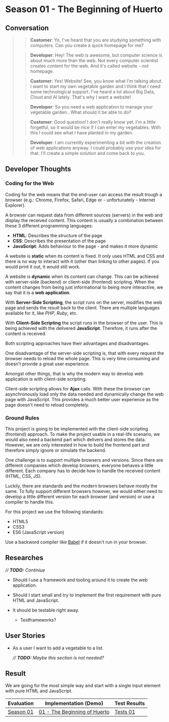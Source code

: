 # Season 01 - The Beginning of Huerto

## Conversation

> > **Customer**: Yo, I've heard that you are studying something with computers. Can you create a quick homepage for me?
>
> > **Developer**: Hey! The web is awesome, but computer science is about much more than the web. Not every computer scientist creates content for the web. And it's called website - not homepage.
>
> > **Customer**: Yes! Website! See, you know what I'm talking about. I want to start my own vegetable garden and I think that I need some technological support. I've heard a lot about Big Data, Cloud and AI lately. That's why I want a website!
>
> > **Developer**: So you need a web application to manage your vegetable garden.. What should it be able to do?
>
> > **Customer**: Good question! I don't really know yet. I'm a little forgetful, so it would be nice if I can enter my vegetables. With this I could see what I have planted in my garden.
>
> > **Developer**: I am currently experimenting a bit with the creation of web applications anyway. I could probably use your idea for that. I'll create a simple solution and come back to you.

## Developer Thoughts

### Coding for the Web

Coding for the web means that the end-user can access the result trough a browser (e.g.: Chrome, Firefox, Safari, Edge or - unfortunately - Internet Explorer).

A browser can request data from different sources (servers) in the web and display the received content.
This content is usually a combination between these 3 different programming languages:

- **HTML**: Describes the structure of the page
- **CSS**: Describes the presentation of the page
- **JavaScript**: Adds behaviour to the page - and makes it more dynamic

A website is **static** when its content is fixed. It only uses HTML and CSS and there is no way to interact with it (other than linking to other pages). If you would print it out, it would still work.

A website is **dynamic** when its content can change. This can be achieved with server-side (backend) or client-side (frontend) scripting. When the content changes from being just informational to being more interactive, we say that it is a **web application**.

With **Server-Side Scripting**, the script runs on the server, modifies the web page and sends the result back to the client. There are multiple languages available for it, like _PHP_, _Ruby_, etc.

With **Client-Side Scripting** the script runs in the browser of the user. This is being achieved with the delivered **JavaScript**. Therefore, it runs after the content is received.

Both scripting approaches have their advantages and disadvantages.

One disadvantage of the server-side scripting is, that with every request the browser needs to reload the whole page. This is very time consuming and doesn't provide a great user experience.

Amongst other things, that is why the modern way to develop web application is with client-side scripting.

Client-side scripting allows for **Ajax** calls. With these the browser can asynchronously load only the data needed and dynamically change the web page with JavaScript. This provides a much better user experience as the page doesn't need to reload completely.

### Ground Rules

This project is going to be implemented with the client-side scripting (frontend) approach. To make the project usable in a real-life scenario, we would also need a backend part which delivers and stores the data. However, we are only interested in how to build the frontend part and therefore simply ignore or simulate the backend.

One challenge is to support multiple browsers and versions. Since there are different companies which develop browsers, everyone behaves a little different.
Each company has to decide how to handle the received content (HTML, CSS, JS).

Luckily, there are standards and the modern browsers behave mostly the same.
To fully support different browsers however, we would either need to develop a little different version for each browser (and version) or use a compiler to handle this.

For this project we use the following standards:

- HTML5
- CSS3
- ES6 (JavaScript version)

Use a backword compiler like [Babel](https://babeljs.io/) if it doesn't run in your browser.

## Researches

_// **TODO:** Continiue_

- Should I use a framework and tooling around it to create the web application.

- Should I start small and try to implement the first requirement with pure HTML and JavaScript.
- It should be testable right away.
  - Testframeworks?

## User Stories

- As a user I want to add a vegetable to a list.

  _// **TODO:** Maybe this section is not needed?_

## Result

We are going for the most simple way and start with a single input element with pure HTML and JavaScript.

| Evaluation                     | Implementation (Demo)                     | Test Results           |
| ------------------------------ | ----------------------------------------- | ---------------------- |
| [Season 01](../../research/01) | [01 - The Beginning of Huerto](demo.html) | [Tests 01](tests.html) |
